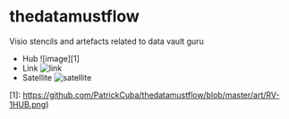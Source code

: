 # thedatamustflow
Visio stencils and artefacts related to data vault guru

* Hub
![image][1]
* Link
![link](https://github.com/PatrickCuba/thedatamustflow/blob/master/art/RV-2LINK.png)
* Satellite
![satellite](https://github.com/PatrickCuba/thedatamustflow/blob/master/art/RV-3SATELLITE.png)



[1]: https://github.com/PatrickCuba/thedatamustflow/blob/master/art/RV-1HUB.png)
